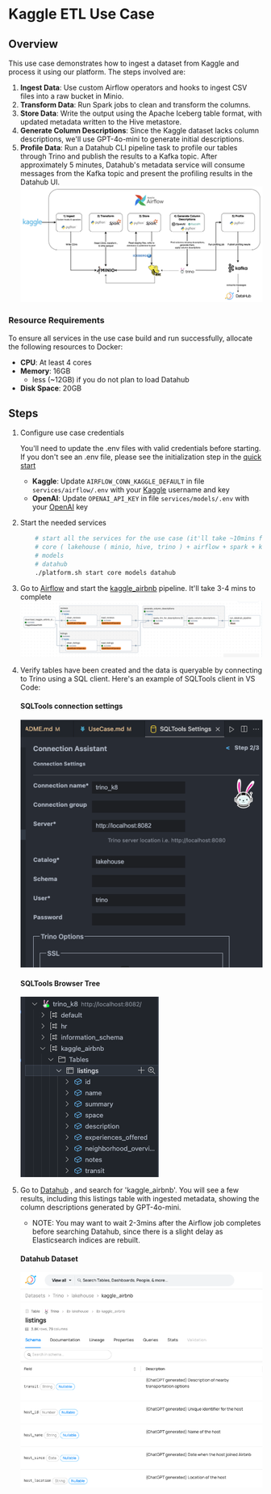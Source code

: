 # Kaggle ETL Use Case

## Overview


This use case demonstrates how to ingest a dataset from Kaggle and process it using our platform. The steps involved are:

1. **Ingest Data**: Use custom Airflow operators and hooks to ingest CSV files into a raw bucket in Minio.
2. **Transform Data**: Run Spark jobs to clean and transform the columns.
3. **Store Data**: Write the output using the Apache Iceberg table format, with updated metadata written to the Hive metastore.
4. **Generate Column Descriptions**: Since the Kaggle dataset lacks column descriptions, we'll use GPT-4o-mini to generate initial descriptions.
5. **Profile Data**: Run a Datahub CLI pipeline task to profile our tables through Trino and publish the results to a Kafka topic. After approximately 5 minutes, Datahub's metadata service will consume messages from the Kafka topic and present the profiling results in the Datahub UI.
![Airflow graph](images/kaggle_overview.png)

### Resource Requirements
To ensure all services in the use case build and run successfully, allocate the following resources to Docker:
- **CPU**: At least 4 cores
- **Memory**: 16GB
    - less (~12GB) if you do not plan to load Datahub
- **Disk Space**: 20GB


## Steps
1. Configure use case credentials

    You'll need to update the .env files with valid credentials before starting. If you don't see an .env file, please see the initialization step in the [quick start](/README.md#quick-start)

   - **Kaggle**: Update `AIRFLOW_CONN_KAGGLE_DEFAULT` in file `services/airflow/.env` with your [Kaggle](https://www.kaggle.com/) username and key
   - **OpenAI**: Update `OPENAI_API_KEY` in file `services/models/.env` with your [OpenAI](https://openai.com/)  key

2. Start the needed services
    ````bash
        # start all the services for the use case (it'll take ~10mins for all services to start up) :
        # core ( lakehouse ( minio, hive, trino ) + airflow + spark + kafka )
        # models
        # datahub
        ./platform.sh start core models datahub
    ````

3. Go to [Airflow](http://localhost:8081/) and start the  [kaggle_airbnb](http://localhost:8081/dags/kaggle_airbnb/grid) pipeline.  It'll take 3-4 mins to complete
    ![Airflow graph](images/kaggle_airbnb_dag_graph.png)


4. Verify tables have been created and the data is queryable by connecting to Trino using a SQL client. Here's an example of SQLTools client in VS Code:

    #### SQLTools connection settings
    ![SQLTools connection settings](images/SQLTools_connection.png)

    #### SQLTools Browser Tree
    ![SQLTools Browser Tree](images/SQLTools_browser.png)

5. Go to [Datahub](http://localhost:8084/) , and search for 'kaggle_airbnb'. You will see a few results, including this listings table with ingested metadata, showing the column descriptions generated by GPT-4o-mini. 
    - NOTE: You may want to wait 2-3mins after the Airflow job completes before searching Datahub, since there is a slight delay as Elasticsearch indices are rebuilt.  
    #### Datahub Dataset
    ![datahub](images/datahub_listings.png)